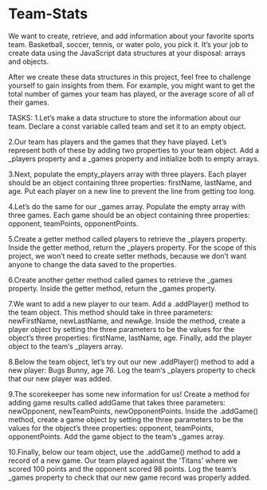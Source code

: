 # Team-Stats

We want to create, retrieve, and add information about your favorite sports team. Basketball, soccer, tennis, or water polo, you pick it. It’s your job to create data using the JavaScript data structures at your disposal: arrays and objects.

After we create these data structures in this project, feel free to challenge yourself to gain insights from them. For example, you might want to get the total number of games your team has played, or the average score of all of their games.

TASKS:
1.Let’s make a data structure to store the information about our team. Declare a const variable called team and set it to an empty object.

2.Our team has players and the games that they have played. Let’s represent both of these by adding two properties to your team object. Add a _players property and a _games property and initialize both to empty arrays.

3.Next, populate the empty_players array with three players. Each player should be an object containing three properties: firstName, lastName, and age. Put each player on a new line to prevent the line from getting too long.

4.Let’s do the same for our _games array. Populate the empty array with three games. Each game should be an object containing three properties: opponent, teamPoints, opponentPoints.

5.Create a getter method called players to retrieve the _players property. Inside the getter method, return the _players property.
For the scope of this project, we won’t need to create setter methods, because we don’t want anyone to change the data saved to the properties.

6.Create another getter method called games to retrieve the _games property. Inside the getter method, return the _games property.

7.We want to add a new player to our team. Add a .addPlayer() method to the team object. This method should take in three parameters: newFirstName, newLastName, and newAge.
Inside the method, create a player object by setting the three parameters to be the values for the object’s three properties: firstName, lastName, age. Finally, add the player object to the team‘s _players array.

8.Below the team object, let’s try out our new .addPlayer() method to add a new player: Bugs Bunny, age 76.
Log the team‘s _players property to check that our new player was added.

9.The scorekeeper has some new information for us! Create a method for adding game results called addGame that takes three parameters: newOpponent, newTeamPoints, newOpponentPoints.
Inside the .addGame() method, create a game object by setting the three parameters to be the values for the object’s three properties: opponent, teamPoints, opponentPoints. Add the game object to the team‘s _games array.

10.Finally, below our team object, use the .addGame() method to add a record of a new game. Our team played against the 'Titans' where we scored 100 points and the opponent scored 98 points.
Log the team‘s _games property to check that our new game record was properly added.

